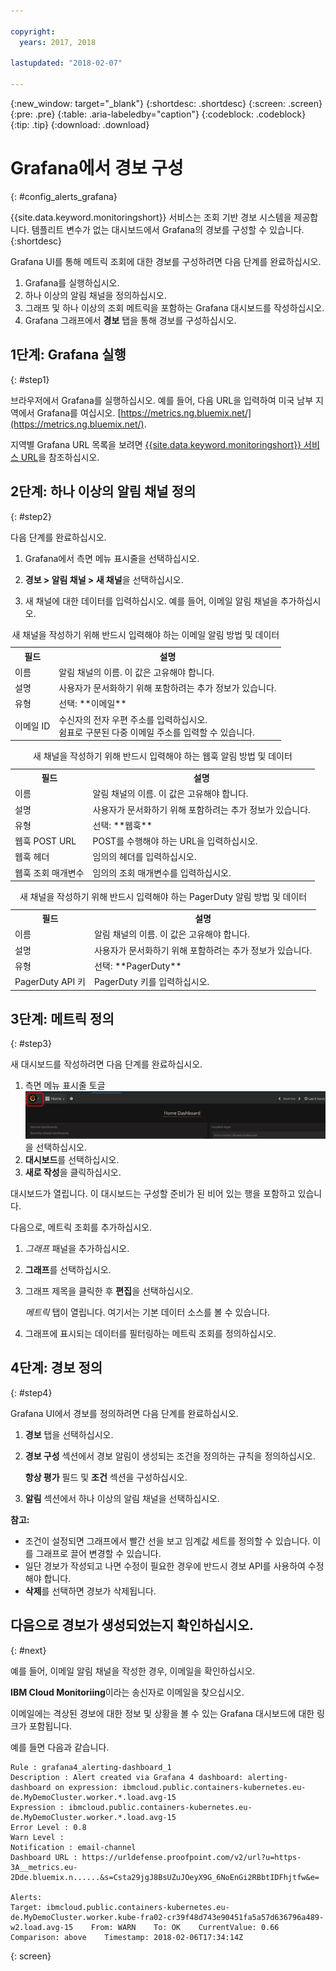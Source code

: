 ```yaml
---

copyright:
  years: 2017, 2018

lastupdated: "2018-02-07"

---
```


{:new_window: target="_blank"}
{:shortdesc: .shortdesc}
{:screen: .screen}
{:pre: .pre}
{:table: .aria-labeledby="caption"}
{:codeblock: .codeblock}
{:tip: .tip}
{:download: .download}

# Grafana에서 경보 구성
{: #config_alerts_grafana}

{{site.data.keyword.monitoringshort}} 서비스는 조회 기반 경보 시스템을 제공합니다. 템플리트 변수가 없는 대시보드에서 Grafana의 경보를 구성할 수 있습니다.
{:shortdesc}

Grafana UI를 통해 메트릭 조회에 대한 경보를 구성하려면 다음 단계를 완료하십시오.

1. Grafana를 실행하십시오.
2. 하나 이상의 알림 채널을 정의하십시오.
3. 그래프 및 하나 이상의 조회 메트릭을 포함하는 Grafana 대시보드를 작성하십시오. 
4. Grafana 그래프에서 **경보** 탭을 통해 경보를 구성하십시오.

## 1단계: Grafana 실행
{: #step1}

브라우저에서 Grafana를 실행하십시오. 예를 들어, 다음 URL을 입력하여 미국 남부 지역에서 Grafana를 여십시오. [https://metrics.ng.bluemix.net/](https://metrics.ng.bluemix.net/).

지역별 Grafana URL 목록을 보려면 [{{site.data.keyword.monitoringshort}} 서비스 URL](/docs/services/cloud-monitoring/monitoring_ov.html#region)을 참조하십시오.

## 2단계: 하나 이상의 알림 채널 정의
{: #step2}

다음 단계를 완료하십시오.

1. Grafana에서 측면 메뉴 표시줄을 선택하십시오.

2. **경보 > 알림 채널 > 새 채널**을 선택하십시오.

3. 새 채널에 대한 데이터를 입력하십시오. 예를 들어, 이메일 알림 채널을 추가하십시오.

<table>
  <caption>새 채널을 작성하기 위해 반드시 입력해야 하는 이메일 알림 방법 및 데이터</caption>
  <tr>
     <th>필드</th>
     <th>설명</th>
  </tr>
  <tr>
    <td>이름</td>
    <td>알림 채널의 이름. 이 값은 고유해야 합니다.</td>
  </tr>
  <tr>
    <td>설명</td>
    <td>사용자가 문서화하기 위해 포함하려는 추가 정보가 있습니다.</td>
  </tr>
  <tr>
    <td>유형</td>
    <td>선택: **이메일**</td>
  </tr>
  <tr>
    <td>이메일 ID</td>
    <td>수신자의 전자 우편 주소를 입력하십시오. </br>쉼표로 구분된 다중 이메일 주소를 입력할 수 있습니다.</td>
  </tr>
</table>

<table>
  <caption>새 채널을 작성하기 위해 반드시 입력해야 하는 웹훅 알림 방법 및 데이터</caption>
  <tr>
     <th>필드</th>
     <th>설명</th>
  </tr>
  <tr>
    <td>이름</td>
    <td>알림 채널의 이름. 이 값은 고유해야 합니다.</td>
  </tr>
  <tr>
    <td>설명</td>
    <td>사용자가 문서화하기 위해 포함하려는 추가 정보가 있습니다.</td>
  </tr>
  <tr>
    <td>유형</td>
    <td>선택: **웹훅**</td>
  </tr>
  <tr>
    <td>웹훅 POST URL</td>
    <td>POST를 수행해야 하는 URL을 입력하십시오.</td>
  </tr>
  <tr>
    <td>웹훅 헤더</td>
    <td>임의의 헤더를 입력하십시오.</td>
  </tr>
  <tr>
    <td>웹훅 조회 매개변수</td>
    <td>임의의 조회 매개변수를 입력하십시오.</td>
  </tr>
</table>

<table>
  <caption>새 채널을 작성하기 위해 반드시 입력해야 하는 PagerDuty 알림 방법 및 데이터</caption>
  <tr>
     <th>필드</th>
     <th>설명</th>
  </tr>
  <tr>
    <td>이름</td>
    <td>알림 채널의 이름. 이 값은 고유해야 합니다.</td>
  </tr>
  <tr>
    <td>설명</td>
    <td>사용자가 문서화하기 위해 포함하려는 추가 정보가 있습니다.</td>
  </tr>
  <tr>
    <td>유형</td>
    <td>선택: **PagerDuty**</td>
  </tr>
  <tr>
    <td>PagerDuty API 키</td>
    <td>PagerDuty 키를 입력하십시오.</td>
  </tr>
</table>

## 3단계: 메트릭 정의
{: #step3}

새 대시보드를 작성하려면 다음 단계를 완료하십시오.

1. 측면 메뉴 표시줄 토글 ![Grafana 측면 메뉴 표시줄](images/grafana_settings.gif "Grafana 측면 메뉴 표시줄")을 선택하십시오.
2. **대시보드**를 선택하십시오.
3. **새로 작성**을 클릭하십시오.

대시보드가 열립니다. 이 대시보드는 구성할 준비가 된 비어 있는 행을 포함하고 있습니다. 

다음으로, 메트릭 조회를 추가하십시오.

1. *그래프* 패널을 추가하십시오.
2. **그래프**를 선택하십시오.
3. 그래프 제목을 클릭한 후 **편집**을 선택하십시오.
    
    *메트릭* 탭이 열립니다. 여기서는 기본 데이터 소스를 볼 수 있습니다.
    
4. 그래프에 표시되는 데이터를 필터링하는 메트릭 조회를 정의하십시오. 


## 4단계: 경보 정의
{: #step4}

Grafana UI에서 경보를 정의하려면 다음 단계를 완료하십시오.

1. **경보** 탭을 선택하십시오.
2. **경보 구성** 섹션에서 경보 알림이 생성되는 조건을 정의하는 규칙을 정의하십시오.

    **항상 평가** 필드 및 **조건** 섹션을 구성하십시오.

3. **알림** 섹션에서 하나 이상의 알림 채널을 선택하십시오.

**참고:** 

* 조건이 설정되면 그래프에서 빨간 선을 보고 임계값 세트를 정의할 수 있습니다. 이를 그래프로 끌어 변경할 수 있습니다.
* 일단 경보가 작성되고 나면 수정이 필요한 경우에 반드시 경보 API를 사용하여 수정해야 합니다.
* **삭제**를 선택하면 경보가 삭제됩니다.

## 다음으로 경보가 생성되었는지 확인하십시오.
{: #next}

예를 들어, 이메일 알림 채널을 작성한 경우, 이메일을 확인하십시오.

**IBM Cloud Monitoriing**이라는 송신자로 이메일을 찾으십시오.

이메일에는 격상된 경보에 대한 정보 및 상황을 볼 수 있는 Grafana 대시보드에 대한 링크가 포함됩니다.

예를 들면 다음과 같습니다.

```
Rule : grafana4_alerting-dashboard_1
Description : Alert created via Grafana 4 dashboard: alerting-dashboard on expression: ibmcloud.public.containers-kubernetes.eu-de.MyDemoCluster.worker.*.load.avg-15
Expression : ibmcloud.public.containers-kubernetes.eu-de.MyDemoCluster.worker.*.load.avg-15
Error Level : 0.8
Warn Level :
Notification : email-channel
Dashboard URL : https://urldefense.proofpoint.com/v2/url?u=https-3A__metrics.eu-2Dde.bluemix.n......&s=Csta29jgJ8BsUZuJOeyX9G_6NoEnGi2RBbtIDFhjtfw&e=

Alerts:
Target: ibmcloud.public.containers-kubernetes.eu-de.MyDemoCluster.worker.kube-fra02-cr39f48d743e90451fa5a57d636796a489-w2.load.avg-15    From: WARN    To: OK    CurrentValue: 0.66    Comparison: above    Timestamp: 2018-02-06T17:34:14Z
```
{: screen}


